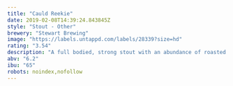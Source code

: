 ```yaml
---
title: "Cauld Reekie"
date: 2019-02-08T14:39:24.843845Z
style: "Stout - Other"
brewery: "Stewart Brewing"
image: "https://labels.untappd.com/labels/28339?size=hd"
rating: "3.54"
description: "A full bodied, strong stout with an abundance of roasted malt flavours. Liquorice, molasses ans a hint of sweetness."
abv: "6.2"
ibu: "65"
robots: noindex,nofollow
---
```

